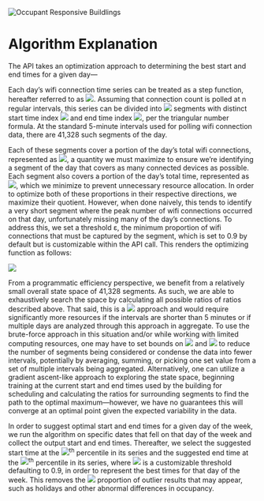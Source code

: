 ![Occupant Responsive Buildlings](../Documentation/assets/orb_title.png)

# Algorithm Explanation

The API takes an optimization approach to determining the best start and end times for a given day—

Each day’s wifi connection time series can be treated as a step function, hereafter referred to as <img src="https://render.githubusercontent.com/render/math?math=f(x)">. Assuming that connection count is polled at n regular intervals, this series can be divided into <img src="https://render.githubusercontent.com/render/math?math=\frac{n(n-1)}{2}"> segments with distinct start time index <img src="https://render.githubusercontent.com/render/math?math=a"> and end time index <img src="https://render.githubusercontent.com/render/math?math=b">, per the triangular number formula. At the standard 5-minute intervals used for polling wifi connection data, there are 41,328 such segments of the day.

Each of these segments cover a portion of the day’s total wifi connections, represented as <img src="https://render.githubusercontent.com/render/math?math=\frac{ \sum_{a}^{b} f(x) }{ \sum f(x) }">, a quantity we must maximize to ensure we’re identifying a segment of the day that covers as many connected devices as possible. Each segment also covers a portion of the day’s total time, represented as <img src="https://render.githubusercontent.com/render/math?math=\frac{b-a}{n}">, which we minimize to prevent unnecessary resource allocation. In order to optimize both of these proportions in their respective directions, we maximize their quotient. However, when done naively, this tends to identify a very short segment where the peak number of wifi connections occurred on that day, unfortunately missing many of the day’s connections. To address this, we set a threshold ε, the minimum proportion of wifi connections that must be captured by the segment, which is set to 0.9 by default but is customizable within the API call. This renders the optimizing function as follows:

<img src="https://render.githubusercontent.com/render/math?math=max \left( \frac{ \frac{ \sum_{a}^{b} f(x) }{ \sum f(x) }}{ \frac{ b-a }{ n }} \right); \frac{ \sum_{a}^{b} f(x) }{ \sum f(x) } > \varepsilon">

From a programmatic efficiency perspective, we benefit from a relatively small overall state space of 41,328 segments. As such, we are able to exhaustively search the space by calculating all possible ratios of ratios described above. That said, this is a <img src="https://render.githubusercontent.com/render/math?math=O(n^2)"> approach and would require significantly more resources if the intervals are shorter than 5 minutes or if multiple days are analyzed through this approach in aggregate. To use the brute-force approach in this situation and/or while working with limited computing resources, one may have to set bounds on <img src="https://render.githubusercontent.com/render/math?math=a"> and <img src="https://render.githubusercontent.com/render/math?math=b"> to reduce the number of segments being considered or condense the data into fewer intervals, potentially by averaging, summing, or picking one set value from a set of multiple intervals being aggregated. Alternatively, one can utilize a gradient ascent-like approach to exploring the state space, beginning training at the current start and end times used by the building for scheduling and calculating the ratios for surrounding segments to find the path to the optimal maximum—however, we have no guarantees this will converge at an optimal point given the expected variability in the data.

In order to suggest optimal start and end times for a given day of the week, we run the algorithm on specific dates that fell on that day of the week and collect the output start and end times. Thereafter, we select the suggested start time at the <img src="https://render.githubusercontent.com/render/math?math=( 1 - \vartheta )"><sup>th</sup> percentile in its series and the suggested end time at the <img src="https://render.githubusercontent.com/render/math?math=\vartheta"><sup>th</sup> percentile in its series, where <img src="https://render.githubusercontent.com/render/math?math=\vartheta"> is a customizable threshold defaulting to 0.9, in order to represent the best times for that day of the week. This removes the <img src="https://render.githubusercontent.com/render/math?math=( 1 - \vartheta )"> proportion of outlier results that may appear, such as holidays and other abnormal differences in occupancy.
